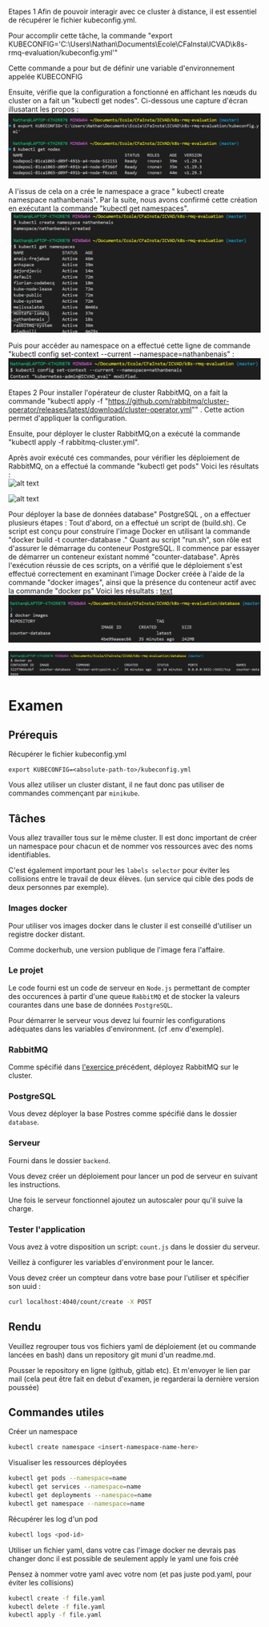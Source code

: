 Etapes 1
Afin de pouvoir interagir avec ce cluster à distance, il est essentiel de récupérer le fichier kubeconfig.yml.

Pour accomplir cette tâche, la commande "export KUBECONFIG='C:\Users\Nathan\Documents\Ecole\CFaInsta\ICVAD\k8s-rmq-evaluation/kubeconfig.yml'"

Cette commande a pour but de définir une variable d'environnement appelée KUBECONFIG

Ensuite,   vérifie que la configuration a fonctionné en affichant les nœuds du cluster on a fait un "kubectl get nodes". Ci-dessous une capture d'écran illusatant les propos : 
![alt text](<Screenshot/Etape 1/image.png>)


A l'issus de cela on a crée le namespace a grace  " kubectl create namespace nathanbenais". Par la suite, nous avons confirmé cette création en exécutant la commande "kubectl get namespaces".
![alt text](<Screenshot/Etape 1/image-1.png>)

Puis pour accéder au namespace on a effectué cette ligne de commande "kubectl config set-context --current --namespace=nathanbenais" : 
![alt text](<Screenshot/Etape 1/kubectl config set-context --current --namespace=nathanbenais.png>)


Etapes 2
Pour installer l'opérateur de cluster RabbitMQ, on a fait la commande "kubectl apply -f "https://github.com/rabbitmq/cluster-operator/releases/latest/download/cluster-operator.yml"" . Cette action permet d'appliquer la configuration.

Ensuite, pour déployer le cluster RabbitMQ,on a exécuté la commande "kubectl apply -f rabbitmq-cluster.yml".  

Après avoir exécuté ces commandes, pour vérifier les déploiement de RabbitMQ, on a effectué la commande "kubectl get pods"
Voici les résultats :  
![alt text](<Screenshot/Etape 2/déployer RabbitMQ sur le cluster.png>)

![alt text](<Screenshot/Etape 2/déployer RabbitMQ sur le cluster.png>)


Pour déployer la base de données database" PostgreSQL , on a effectuer plusieurs étapes :
Tout d'abord, on a effectué un script de (build.sh). Ce script est conçu pour construire l'image Docker en utilisant la commande "docker build -t counter-database ."
Quant au script "run.sh", son rôle est d'assurer le démarrage du conteneur PostgreSQL. Il commence par essayer de démarrer un conteneur existant nommé "counter-database".
Après l'exécution réussie de ces scripts, on a vérifié que le déploiement s'est effectué correctement en examinant l'image Docker créée à l'aide de la commande "docker images", ainsi que la présence du conteneur actif avec la commande "docker ps"
Voici les résultats : 
[text](<Screenshot/Etape 2>) ![text](<Screenshot/Etape 2/docker images (counter-database ).png>)
 

![alt text](<Screenshot/Etape 2/docker ps (counter-database ).png>)





# Examen

## Prérequis

Récupérer le fichier kubeconfig.yml

```SH
export KUBECONFIG=<absolute-path-to>/kubeconfig.yml
```

Vous allez utiliser un cluster distant, il ne faut donc pas utiliser de commandes commençant par `minikube`.

## Tâches

Vous allez travailler tous sur le même cluster. Il est donc important de créer un namespace pour chacun et de nommer vos ressources avec des noms identifiables.

C'est également important pour les `labels selector` pour éviter les collisions entre le travail de deux élèves.
(un service qui cible des pods de deux personnes par exemple).

### Images docker

Pour utiliser vos images docker dans le cluster il est conseillé d'utiliser un registre docker distant.

Comme dockerhub, une version publique de l'image fera l'affaire.

### Le projet

Le code fourni est un code de serveur en `Node.js` permettant de compter des occurences à partir d'une queue `RabbitMQ` et de stocker la valeurs courantes dans une base de données `PostgreSQL`.

Pour démarrer le serveur vous devez lui fournir les configurations adéquates dans les variables d'environment. (cf .env d'exemple).

### RabbitMQ

Comme spécifié dans <a href="https://github.com/arthurescriou/k8s-exercice-eda" >l'exercice </a> précédent, déployez RabbitMQ sur le cluster.

### PostgreSQL

Vous devez déployer la base Postres comme spécifié dans le dossier `database`.

### Serveur

Fourni dans le dossier `backend`.

Vous devez créer un déploiement pour lancer un pod de serveur en suivant les instructions.

Une fois le serveur fonctionnel ajoutez un autoscaler pour qu'il suive la charge.

### Tester l'application

Vous avez à votre disposition un script: `count.js` dans le dossier du serveur.

Veillez à configurer les variables d'environment pour le lancer.

Vous devez créer un compteur dans votre base pour l'utiliser et spécifier son uuid :

```bash
curl localhost:4040/count/create -X POST
```

## Rendu

Veuillez regrouper tous vos fichiers yaml de déploiement (et ou commande lancées en bash) dans un repository git muni d'un readme.md.

Pousser le repository en ligne (github, gitlab etc).
Et m'envoyer le lien par mail (cela peut être fait en debut d'examen, je regarderai la dernière version poussée)

## Commandes utiles

Créer un namespace

```bash
kubectl create namespace <insert-namespace-name-here>
```

Visualiser les ressources déployées

```bash
kubectl get pods --namespace=name
kubectl get services --namespace=name
kubectl get deployments --namespace=name
kubectl get namespace --namespace=name
```

Récupérer les log d'un pod

```bash
kubectl logs <pod-id>
```

Utiliser un fichier yaml, dans votre cas l'image docker ne devrais pas changer donc il est possible de seulement apply le yaml une fois créé

Pensez à nommer votre yaml avec votre nom (et pas juste pod.yaml, pour éviter les collisions)

```bash
kubectl create -f file.yaml
kubectl delete -f file.yaml
kubectl apply -f file.yaml
```
